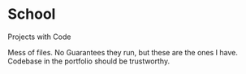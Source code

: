# School
Projects with Code


Mess of files. No Guarantees they run, but these are the ones I have. Codebase in the portfolio should be trustworthy.
